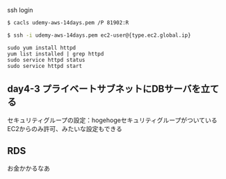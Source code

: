 
ssh login

```sh
$ cacls udemy-aws-14days.pem /P 81902:R

$ ssh -i udemy-aws-14days.pem ec2-user@{type.ec2.global.ip}
```

```
sudo yum install httpd         
yum list installed | grep httpd
sudo service httpd status      
sudo service httpd start       
```

## day4-3 プライベートサブネットにDBサーバを立てる

セキュリティグループの設定：hogehogeセキュリティグループがついているEC2からのみ許可、みたいな設定もできる

## RDS

お金かかるなあ
